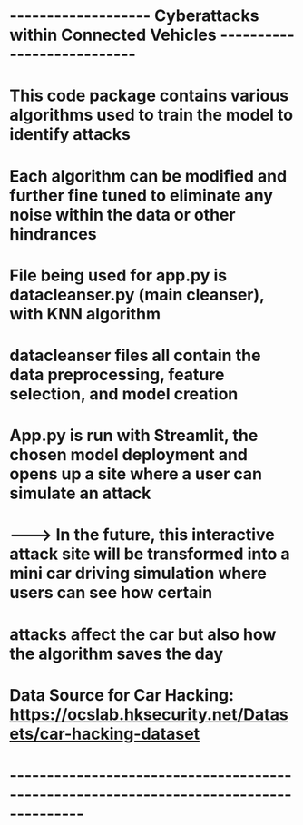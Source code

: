 # ------------------- Cyberattacks within Connected Vehicles ---------------------------
#
#
# This code package contains various algorithms used to train the model to identify attacks
# Each algorithm can be modified and further fine tuned to eliminate any noise within the data or other hindrances
#
# File being used for app.py is datacleanser.py (main cleanser), with KNN algorithm 
# datacleanser files all contain the data preprocessing, feature selection, and model creation
#
# App.py is run with Streamlit, the chosen model deployment and opens up a site where a user can simulate an attack
# ---> In the future, this interactive attack site will be transformed into a mini car driving simulation where users can see how certain 
# attacks affect the car but also how the algorithm saves the day
#
#
#
#
#
#
# Data Source for Car Hacking: https://ocslab.hksecurity.net/Datasets/car-hacking-dataset
# --------------------------------------------------------------------------------------

